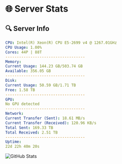 # 🌐 Server Stats
## 🔍 Server Info
```yaml
CPU: Intel(R) Xeon(R) CPU E5-2699 v4 @ 1267.01GHz
CPU Usage: 1.00%
Cores: 44P | 88T
-----------------------------------
Memory:
Current Usage: 144.23 GB/503.74 GB
Available: 356.05 GB
-----------------------------------
Disk:
Current Usage: 50.59 GB/1.71 TB
Free: 1.58 TB
-----------------------------------
GPU:
No GPU detected
-----------------------------------
Network:
Current Transfer (Sent): 18.61 MB/s
Current Transfer (Received): 120.96 KB/s
Total Sent: 169.33 TB
Total Received: 2.51 TB
-----------------------------------
Uptime:
22d 22h 40m 20s
```
![GitHub Stats](https://img.shields.io/badge/Updated-2025-03-02_21:23:38-blue)